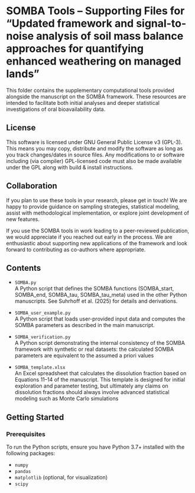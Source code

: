 # SOMBA Tools – Supporting Files for “Updated framework and signal-to-noise analysis of soil mass balance approaches for quantifying enhanced weathering on managed lands”

This folder contains the supplementary computational tools provided alongside the manuscript on the SOMBA framework. These resources are intended to facilitate both initial analyses and deeper statistical investigations of oral bioavailability data.


## License

This software is licensed under GNU General Public License v3 (GPL-3). This means you may copy, distribute and modify the software as long as you track changes/dates in source files. Any modifications to or software including (via compiler) GPL-licensed code must also be made available under the GPL along with build & install instructions.


## Collaboration

If you plan to use these tools in your research, please get in touch! We are happy to provide guidance on sampling strategies, statistical modeling, assist with methodological implementation, or explore joint development of new features.

If you use the SOMBA tools in work leading to a peer-reviewed publication, we would appreciate if you reached out early in the process. We are enthusiastic about supporting new applications of the framework and look forward to contributing as co-authors where appropriate.


## Contents

- `SOMBA.py`  
A Python script that defines the SOMBA functions (SOMBA_start, SOMBA_end, SOMBA_tau, SOMBA_tau_meta) used in the other Python manuscripts. See Suhrhoff et al. (2025) for details and derivations.

- `SOMBA_user_example.py`  
A Python script that loads user-provided input data and computes the SOMBA parameters as described in the main manuscript.

- `SOMBA_verification.py`  
A Python script demonstrating the internal consistency of the SOMBA framework with synthetic or real datasets: the calculated SOMBA parameters are equivalent to the assumed a priori values 

- `SOMBA_template.xlsx`  
An Excel spreadsheet that calculates the dissolution fraction based on Equations 11–14 of the manuscript. This template is designed for initial exploration and parameter testing, but ultimately any claims on dissolution fractions should always involve advanced statistical modeling such as Monte Carlo simulations


## Getting Started

### Prerequisites

To run the Python scripts, ensure you have Python 3.7+ installed with the following packages:

- `numpy`
- `pandas`
- `matplotlib` (optional, for visualization)
- `scipy`
